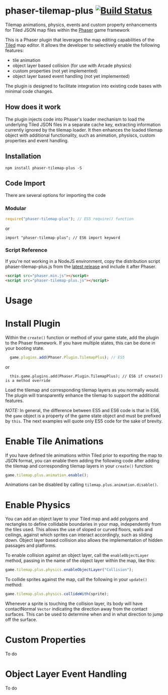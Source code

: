 # phaser-tilemap-plus [![Build Status](https://travis-ci.org/colinvella/phaser-tilemap-plus.svg?branch=master)](https://travis-ci.org/colinvella/phaser-tilemap-plus)

Tilemap animations, physics, events and custom property enhancements for Tiled JSON map files within the [Phaser](http://phaser.io) game framework

This is a Phaser plugin that leverages the map editing capabilities of the [Tiled](http://www.mapeditor.org/) map editor. It allows the developer to selectively enable the following features:
* tile animation
* object layer based collision (for use with Arcade physics)
* custom properties (not yet implemented)
* object layer based event handling (not yet implemented)

The plugin is designed to facilitate integration into existing code bases with minimal code changes.

## How does it work
The plugin injects code into Phaser's loader mechanism to load the underlying Tiled JSON files in a separate cache key, extracting information currently ignored by the tilemap loader. It then enhances the loaded tilemap object with additional functionality, such as animation, physiscs, custom properties and event handling. 

## Installation
```shell
npm install phaser-tilemap-plus -S
```

## Code Import
There are several options for importing the code

### Modular
```js
require("phaser-tilemap-plus"); // ES5 require() function
```
or
```es6
import "phaser-tilemap-plus"; // ES6 import keyword
```

### Script Reference
If you're not working in a NodeJS environment, copy the distribution script phaser-tilemap-plus.js from the
[latest release](https://github.com/colinvella/phaser-tilemap-plus/releases)
and include it after Phaser.

```html
<script src="phaser.min.js"></script>
<script src="phaser-tilemap-plus.js"></script>
```

# Usage

# Install Plugin
Within the `create()` function or method of your game state, add the plugin to the Phaser framework. If you have multiple states, this can be done in your booting state.

```js
  game.plugins.add(Phaser.Plugin.TilemapPlus); // ES5  
```
or
```es6
  this.game.plugins.add(Phaser.Plugin.TilemapPlus); // ES6 if create() is a method override
```

Load the tilemap and corresponding tilemap layers as you normally would. The plugin will transparently enhance the tilemap to
support the additional features.

*NOTE:* In general, the difference between ES5 and ES6 code is that in ES6, the `game` object is a property of the game state object and must be prefixed by `this`. The next examples will quote only ES5 code for the sake of brevity.

# Enable Tile Animations
If you have defined tile animations within Tiled prior to exporting the map to JSON format, you can enable them adding the following
code after adding the tilemap and corresponding tilemap layers in your `create()` function:
```js
game.tilemap.plus.animation.enable();
```
Animations can be disabled by calling `tilemap.plus.animation.disable()`.

# Enable Physics
You can add an object layer to your Tiled map and add polygons and rectangles to define collidable boundaries in your map, independently from the tiles used. This allows the use of sloped or curved floors, walls and ceilings, against which sprites can interact accordingly, such as sliding down. Object layer based collision also allows the implementation of hidden passages and platforms.

To enable collision against an object layer, call the `enableObjectLayer` method, passing in the name of the object layer within the map, like this:
```js
game.tilemap.plus.physics.enableObjectLayer("Collision");
```

To collide sprites against the map, call the following in your `update()` method:
```js
game.tilemap.plus.physics.collideWith(sprite);
```

Whenever a sprite is touching the collision layer, its body will have contactNormal `Vector` indicating the direction away from the contact surfaces. This can be used to determine when and in what direction to jump off the surface.

# Custom Properties

To do

# Object Layer Event Handling

To do
